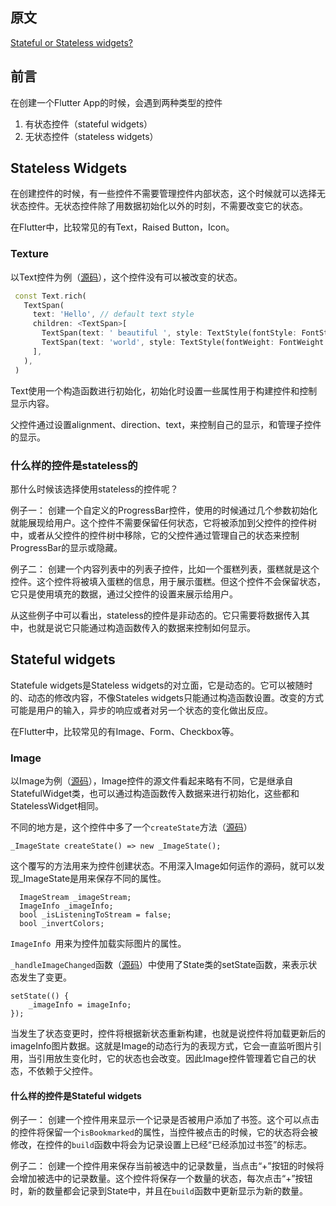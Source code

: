 ## 原文
[Stateful or Stateless widgets?](https://flutterdoc.com/stateful-or-stateless-widgets-42a132e529ed)

## 前言
在创建一个Flutter App的时候，会遇到两种类型的控件

1. 有状态控件（stateful widgets）
2. 无状态控件（stateless widgets）

## Stateless Widgets
在创建控件的时候，有一些控件不需要管理控件内部状态，这个时候就可以选择无状态控件。无状态控件除了用数据初始化以外的时刻，不需要改变它的状态。

在Flutter中，比较常见的有Text，Raised Button，Icon。

### Texture

以Text控件为例（[源码](https://github.com/flutter/flutter/blob/master/packages/flutter/lib/src/widgets/text.dart#L199)），这个控件没有可以被改变的状态。


```dart
 const Text.rich(
   TextSpan(
     text: 'Hello', // default text style
     children: <TextSpan>[
       TextSpan(text: ' beautiful ', style: TextStyle(fontStyle: FontStyle.italic)),
       TextSpan(text: 'world', style: TextStyle(fontWeight: FontWeight.bold)),
     ],
   ),
 )
```
Text使用一个构造函数进行初始化，初始化时设置一些属性用于构建控件和控制显示内容。

父控件通过设置alignment、direction、text，来控制自己的显示，和管理子控件的显示。


### 什么样的控件是stateless的

那什么时候该选择使用stateless的控件呢？

例子一：
创建一个自定义的ProgressBar控件，使用的时候通过几个参数初始化就能展现给用户。这个控件不需要保留任何状态，它将被添加到父控件的控件树中，或者从父控件的控件树中移除，它的父控件通过管理自己的状态来控制ProgressBar的显示或隐藏。

例子二：
创建一个内容列表中的列表子控件，比如一个蛋糕列表，蛋糕就是这个控件。这个控件将被填入蛋糕的信息，用于展示蛋糕。但这个控件不会保留状态，它只是使用填充的数据，通过父控件的设置来展示给用户。

从这些例子中可以看出，stateless的控件是非动态的。它只需要将数据传入其中，也就是说它只能通过构造函数传入的数据来控制如何显示。

## Stateful widgets
Statefule widgets是Stateless widgets的对立面，它是动态的。它可以被随时的、动态的修改内容，不像Stateles widgets只能通过构造函数设置。改变的方式可能是用户的输入，异步的响应或者对另一个状态的变化做出反应。

在Flutter中，比较常见的有Image、Form、Checkbox等。

### Image
以Image为例（[源码](https://github.com/flutter/flutter/blob/master/packages/flutter/lib/src/widgets/image.dart)），Image控件的源文件看起来略有不同，它是继承自StatefulWidget类，也可以通过构造函数传入数据来进行初始化，这些都和StatelessWidget相同。

不同的地方是，这个控件中多了一个`createState`方法（[源码](https://github.com/flutter/flutter/blob/master/packages/flutter/lib/src/widgets/image.dart#L575)）

```
_ImageState createState() => new _ImageState();
```
这个覆写的方法用来为控件创建状态。不用深入Image如何运作的源码，就可以发现_ImageState是用来保存不同的属性。

```
  ImageStream _imageStream;
  ImageInfo _imageInfo;
  bool _isListeningToStream = false;
  bool _invertColors;
```
`ImageInfo `用来为控件加载实际图片的属性。

`_handleImageChanged`函数（[源码](https://github.com/flutter/flutter/blob/master/packages/flutter/lib/src/widgets/image.dart#L641)）中使用了State类的setState函数，来表示状态发生了变更。

```
setState(() { 
    _imageInfo = imageInfo; 
});
```
当发生了状态变更时，控件将根据新状态重新构建，也就是说控件将加载更新后的imageInfo图片数据。这就是Image的动态行为的表现方式，它会一直监听图片引用，当引用放生变化时，它的状态也会改变。因此Image控件管理着它自己的状态，不依赖于父控件。

#### 什么样的控件是Stateful widgets
例子一：
创建一个控件用来显示一个记录是否被用户添加了书签。这个可以点击的控件将保留一个`isBookmarked`的属性，当控件被点击的时候，它的状态将会被修改，在控件的`build`函数中将会为记录设置上已经“已经添加过书签”的标志。

例子二：
创建一个控件用来保存当前被选中的记录数量，当点击“+”按钮的时候将会增加被选中的记录数量。这个控件将保存一个数量的状态，每次点击“+”按钮时，新的数量都会记录到State中，并且在`build`函数中更新显示为新的数量。